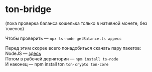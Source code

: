 # ton-bridge
(пока проверка баланса кошелька только в нативной монете, без токенов)

Чтобы проверить — ```npx ts-node getBalance.ts адресс```

Перед этим скорее всего понадобиться скачать пару пакетов:\
NodeJS — [здесь](https://nodejs.org/)\
Потом в рабочей дериктории — ```npm install ts-node```\
И наконец — npm install ton ```ton-crypto ton-core```
